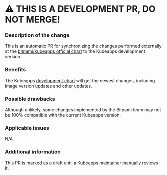 # :warning: THIS IS A DEVELOPMENT PR, DO NOT MERGE!
### Description of the change

This is an automatic PR for synchronizing the changes performed externally at the [bitnami/kubeapps official chart](https://github.com/bitnami/charts/tree/main/bitnami/kubeapps) to the Kubeapps development version.

### Benefits

The Kubeapps [development chart](https://github.com/vmware-tanzu/kubeapps/tree/main/chart/kubeapps) will get the newest changes, including image version updates and other updates.

### Possible drawbacks

Although unlikely, some changes implemented by the Bitnami team may not be 100% compatible with the current Kubeapps version.

### Applicable issues

N/A

### Additional information

This PR is marked as a draft until a Kubeapps maintainer manually reviews it.
